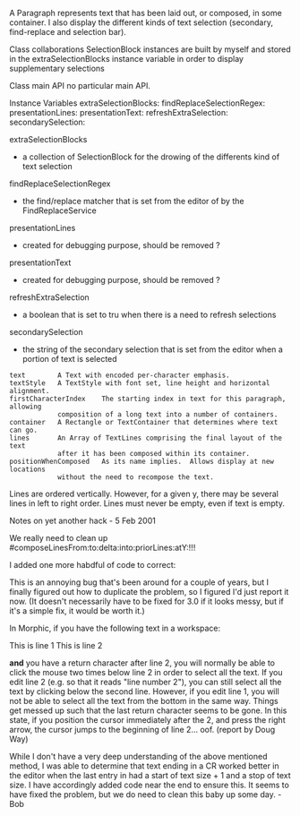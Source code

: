 A Paragraph represents text that has been laid out, or composed, in some container.
I also display the different kinds of text selection (secondary, find-replace and selection bar).

Class collaborations
   SelectionBlock instances are built by myself and stored in the extraSelectionBlocks instance variable in order to display supplementary selections

Class main API
   no particular main API.

Instance Variables
   extraSelectionBlocks: <Collection of SelectionBlock>
   findReplaceSelectionRegex: <RxMatcher>
   presentationLines: <Object>
   presentationText: <Object>
   refreshExtraSelection: <Boolean>
   secondarySelection: <String>

extraSelectionBlocks
   - a collection of SelectionBlock for the drowing of the differents kind of text selection

findReplaceSelectionRegex
   - the find/replace matcher that is set from the editor of by the FindReplaceService

presentationLines
   - created for debugging purpose, should be removed ?

presentationText
   - created for debugging purpose, should be removed ?

refreshExtraSelection
   - a boolean that is set to tru when there is a need to refresh selections

secondarySelection
   - the string of the secondary selection that is set from the editor when a portion of text is selected

	text 		A Text with encoded per-character emphasis.
	textStyle	A TextStyle with font set, line height and horizontal alignment.
	firstCharacterIndex    The starting index in text for this paragraph, allowing
				composition of a long text into a number of containers.
	container	A Rectangle or TextContainer that determines where text can go.
	lines		An Array of TextLines comprising the final layout of the text
				after it has been composed within its container.
	positionWhenComposed   As its name implies.  Allows display at new locations
				without the need to recompose the text.
Lines are ordered vertically.  However, for a given y, there may be several lines in left to right order.  Lines must never be empty, even if text is empty.

Notes on yet another hack - 5 Feb 2001

We really need to clean up #composeLinesFrom:to:delta:into:priorLines:atY:!!!

I added one more habdful of code to correct:

This is an annoying bug that's been around for a couple of years, but I finally figured out how to duplicate the problem, so I figured I'd just report it now.  (It doesn't necessarily have to be fixed for 3.0 if it looks messy, but if it's a simple fix, it would be worth it.)

In Morphic, if you have the following text in a workspace:

This is line 1
This is line 2

**and** you have a return character after line 2, you will normally be able to click the mouse two times below line 2 in order to select all the text.  If you edit line 2 (e.g. so that it reads "line number 2"), you can still select all the text by clicking below the second line.  However, if you edit line 1, you will not be able to select all the text from the bottom in the same way.  Things get messed up such that the last return character seems to be gone.  In this state, if you position the cursor immediately after the 2, and press the right arrow, the cursor jumps to the beginning of line 2... oof. (report by Doug Way)

While I don't have a very deep understanding of the above mentioned method, I was able to determine that text ending in a CR worked better in the editor when the last entry in <lines> had a start of text size + 1 and a stop of text size. I have accordingly added code near the end to ensure this. It seems to have fixed the problem, but we do need to clean this baby up some day. - Bob


